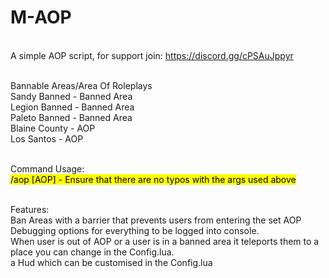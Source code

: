 # M-AOP
<br/>A simple AOP script, for support join: https://discord.gg/cPSAuJppyr

<br/>Bannable Areas/Area Of Roleplays
<br/>Sandy Banned  - Banned Area
<br/>Legion Banned - Banned Area
<br/>Paleto Banned - Banned Area
<br/>Blaine County - AOP
<br/>Los Santos    - AOP
  
<br/>Command Usage:
<br/><mark>/aop [AOP]<mark> - Ensure that there are no typos with the args used above

<br/>Features:
<br/>Ban Areas with a barrier that prevents users from entering the set AOP
<br/>Debugging options for everything to be logged into console.
<br/>When user is out of AOP or a user is in a banned area it teleports them to a place you can change in the Config.lua.
<br/>a Hud which can be customised in the Config.lua
